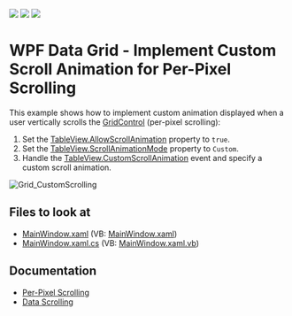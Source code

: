 <!-- default badges list -->
![](https://img.shields.io/endpoint?url=https://codecentral.devexpress.com/api/v1/VersionRange/128651264/21.1.5%2B)
[![](https://img.shields.io/badge/Open_in_DevExpress_Support_Center-FF7200?style=flat-square&logo=DevExpress&logoColor=white)](https://supportcenter.devexpress.com/ticket/details/E3120)
[![](https://img.shields.io/badge/📖_How_to_use_DevExpress_Examples-e9f6fc?style=flat-square)](https://docs.devexpress.com/GeneralInformation/403183)
<!-- default badges end -->
# WPF Data Grid - Implement Custom Scroll Animation for Per-Pixel Scrolling

This example shows how to implement custom animation displayed when a user vertically scrolls the [GridControl](http://docs.devexpress.com/WPF/DevExpress.Xpf.Grid.GridControl) (per-pixel scrolling):

1. Set the [TableView.AllowScrollAnimation](http://docs.devexpress.com/WPF/DevExpress.Xpf.Grid.TableView.AllowScrollAnimation) property to `true`.
2. Set the [TableView.ScrollAnimationMode](http://docs.devexpress.com/WPF/DevExpress.Xpf.Grid.TableView.ScrollAnimationMode) property to `Custom`.
3. Handle the [TableView.CustomScrollAnimation](http://docs.devexpress.com/WPF/DevExpress.Xpf.Grid.TableView.CustomScrollAnimation) event and specify a custom scroll animation.

![Grid_CustomScrolling](https://user-images.githubusercontent.com/65009440/175501758-9fb2597f-3c39-4103-a964-21b53de0b19c.gif)

<!-- default file list -->

## Files to look at

* [MainWindow.xaml](./CS/DXGrid_CustomScrollAnimation/MainWindow.xaml) (VB: [MainWindow.xaml](./VB/DXGrid_CustomScrollAnimation/MainWindow.xaml))
* [MainWindow.xaml.cs](./CS/DXGrid_CustomScrollAnimation/MainWindow.xaml.cs) (VB: [MainWindow.xaml.vb](./VB/DXGrid_CustomScrollAnimation/MainWindow.xaml.vb))

<!-- default file list end -->

## Documentation

* [Per-Pixel Scrolling](http://docs.devexpress.com/WPF/9791/controls-and-libraries/data-grid/paging-and-scrolling/per-pixel-scrolling)
* [Data Scrolling](http://docs.devexpress.com/WPF/6120/controls-and-libraries/data-grid/paging-and-scrolling/data-scrolling-overview)
